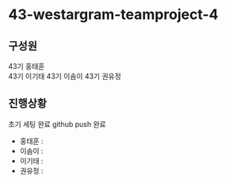 # 43-westargram-teamproject-4

## 구성원

43기 홍태훈  
43기 이기태
43기 이솜이
43기 권유정

## 진행상황

초기 세팅 완료
github push 완료

- 홍태훈 :
- 이솜이 :
- 이기태 :
- 권유정 :

